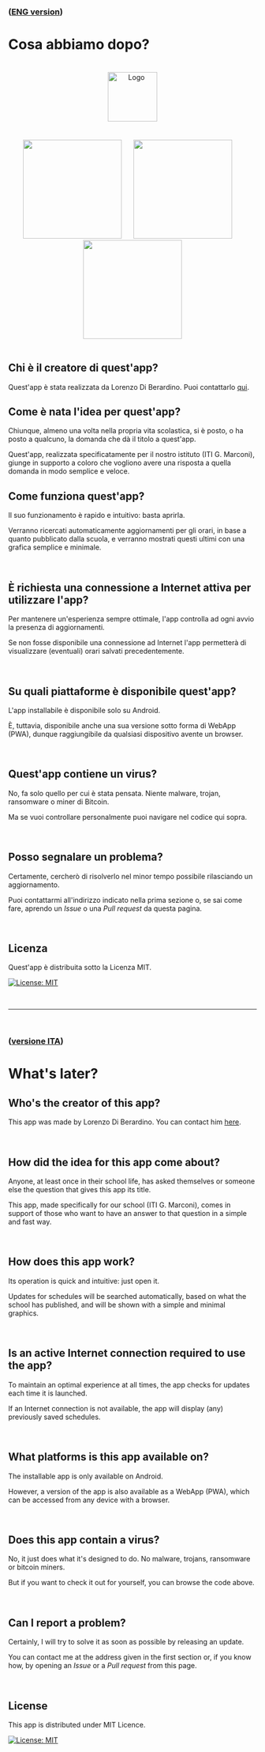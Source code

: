 ### ([ENG version](#whats-later))

# Cosa abbiamo dopo?

<div align="center" style="
  padding: 20px 0">
    <img src="assets/logo/marconi.png" alt="Logo" height="100">
</div>

<br/>

<div align="center">
  <img src="assets/screenshots/main_page.png" width="200"/>
  <img src="assets/screenshots/details_page.png" width="200" style="padding: 0 20px"/>
  <img src="assets/screenshots/settings_page.png" width="200" />
</div>

<br/>

## Chi è il creatore di quest'app?

Quest'app è stata realizzata da Lorenzo Di Berardino. Puoi contattarlo [qui](mailto:lorenzo.diberardino03@gmail.com).

## Come è nata l'idea per quest'app?
Chiunque, almeno una volta nella propria vita scolastica, si è posto, o ha posto a qualcuno, la domanda che dà il titolo a quest'app.

Quest'app, realizzata specificatamente per il nostro istituto (ITI G. Marconi), giunge in supporto a coloro che vogliono avere una risposta a quella domanda in modo semplice e veloce.

## Come funziona quest'app?
Il suo funzionamento è rapido e intuitivo: basta aprirla.

Verranno ricercati automaticamente aggiornamenti per gli orari, in base a quanto pubblicato dalla scuola, e verranno mostrati questi ultimi con una grafica semplice e minimale.

<br/>

## È richiesta una connessione a Internet attiva per utilizzare l'app?
Per mantenere un'esperienza sempre ottimale, l'app controlla ad ogni avvio la presenza di aggiornamenti. 

Se non fosse disponibile una connessione ad Internet l'app permetterà di visualizzare (eventuali) orari salvati precedentemente.

<br/>

## Su quali piattaforme è disponibile quest'app?

L'app installabile è disponibile solo su Android. 

È, tuttavia, disponibile anche una sua versione sotto forma di WebApp (PWA), dunque raggiungibile da qualsiasi dispositivo avente un browser.

<br/>

## Quest'app contiene un virus?
No, fa solo quello per cui è stata pensata. Niente malware, trojan, ransomware o miner di Bitcoin.

Ma se vuoi controllare personalmente puoi navigare nel codice qui sopra.

<br/>

## Posso segnalare un problema?

Certamente, cercherò di risolverlo nel minor tempo possibile rilasciando un aggiornamento. 

Puoi contattarmi all'indirizzo indicato nella prima sezione o, se sai come fare, aprendo un <i>Issue</i> o una <i>Pull request</i> da questa pagina.

<br/>

## Licenza

Quest'app è distribuita sotto la Licenza MIT.

[![License: MIT](https://img.shields.io/badge/License-MIT-yellow.svg)](https://opensource.org/licenses/MIT)

<br/>

---

<br/>

### ([versione ITA](#cosa-abbiamo-dopo))

# What's later?

## Who's the creator of this app?

This app was made by Lorenzo Di Berardino. You can contact him [here](mailto:lorenzo.diberardino03@gmail.com).

<br/>

## How did the idea for this app come about?
Anyone, at least once in their school life, has asked themselves or someone else the question that gives this app its title.

This app, made specifically for our school (ITI G. Marconi), comes in support of those who want to have an answer to that question in a simple and fast way.

<br/>

## How does this app work?
Its operation is quick and intuitive: just open it.

Updates for schedules will be searched automatically, based on what the school has published, and will be shown with a simple and minimal graphics.

<br/>

## Is an active Internet connection required to use the app?
To maintain an optimal experience at all times, the app checks for updates each time it is launched. 

If an Internet connection is not available, the app will display (any) previously saved schedules.

<br/>

## What platforms is this app available on?

The installable app is only available on Android. 

However, a version of the app is also available as a WebApp (PWA), which can be accessed from any device with a browser.

<br/>

## Does this app contain a virus?
No, it just does what it's designed to do. No malware, trojans, ransomware or bitcoin miners.

But if you want to check it out for yourself, you can browse the code above.

<br/>

## Can I report a problem?

Certainly, I will try to solve it as soon as possible by releasing an update. 

You can contact me at the address given in the first section or, if you know how, by opening an <i>Issue</i> or a <i>Pull request</i> from this page.

<br/>

## License

This app is distributed under MIT Licence.

[![License: MIT](https://img.shields.io/badge/License-MIT-yellow.svg)](https://opensource.org/licenses/MIT)

